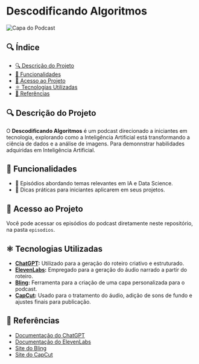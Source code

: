 # Descodificando Algoritmos

![Capa do Podcast](assets/capa)

## 🔍 Índice

- [🔍 Descrição do Projeto](#descrição-do-projeto)
- [🎨 Funcionalidades](#funcionalidades)
- [🔗 Acesso ao Projeto](#acesso-ao-projeto)
- [⚛️ Tecnologias Utilizadas](#tecnologias-utilizadas)
- [🔗 Referências](#referências)

## 🔍 Descrição do Projeto

O **Descodificando Algoritmos** é um podcast direcionado a iniciantes em tecnologia, explorando como a Inteligência Artificial está transformando a ciência de dados e a análise de imagens. 
Para demonnstrar habilidades adquiridas em Inteligência Artificial.

## 🎨 Funcionalidades

- 🔹 Episódios abordando temas relevantes em IA e Data Science.
- 🔹 Dicas práticas para iniciantes aplicarem em seus projetos.

## 🔗 Acesso ao Projeto

Você pode acessar os episódios do podcast diretamente neste repositório, na pasta `episodios`.

## ⚛️ Tecnologias Utilizadas

- **[ChatGPT](https://openai.com/chatgpt):** Utilizado para a geração do roteiro criativo e estruturado.
- **[ElevenLabs](https://elevenlabs.io):** Empregado para a geração do áudio narrado a partir do roteiro.
- **[Bling](https://bling.com):** Ferramenta para a criação de uma capa personalizada para o podcast.
- **[CapCut](https://www.capcut.com):** Usado para o tratamento do áudio, adição de sons de fundo e ajustes finais para publicação.


## 🔗 Referências

- [Documentação do ChatGPT](https://openai.com/chatgpt)
- [Documentação do ElevenLabs](https://elevenlabs.io)
- [Site do Bling](https://bling.com)
- [Site do CapCut](https://www.capcut.com)
